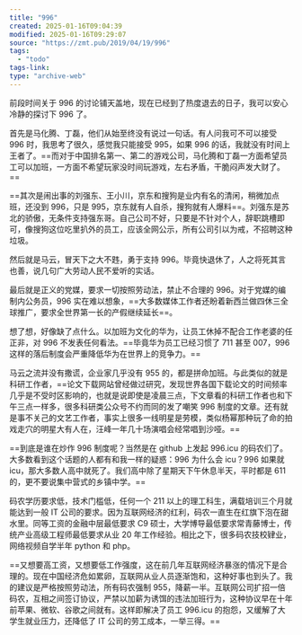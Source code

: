 ```yaml
---
title: "996"
created: 2025-01-16T09:04:39
modified: 2025-01-16T09:29:07
source: "https://zmt.pub/2019/04/19/996"
tags:
  - "todo"
tags-link:
type: "archive-web"
---
```


前段时间关于 996 的讨论铺天盖地，现在已经到了热度退去的日子，我可以安心冷静的探讨下 996 了。

首先是马化腾、丁磊，他们从始至终没有说过一句话。有人问我可不可以接受 996 时，我思考了很久，感觉我只能接受 995，如果 996 的话，我就没有时间上王者了。==而对于中国排名第一、第二的游戏公司，马化腾和丁磊一方面希望员工可以加班，一方面不希望玩家没时间玩游戏，左右矛盾，干脆闷声发大财了。==

==其次是闹出事的刘强东、王小川，京东和搜狗是业内有名的清闲，稍微加点班，还没到 996，只是 995，京东就有人自杀，搜狗就有人爆料==。刘强东是苏北的骄傲，无条件支持强东哥。自己公司不好，只要是不针对个人，辞职跳槽即可，像搜狗这位吃里扒外的员工，应该全网公示，所有公司引以为戒，不招聘这种垃圾。

然后就是马云，冒天下之大不韪，勇于支持 996。毕竟快退休了，人之将死其言也善，说几句广大劳动人民不爱听的实话。

最后就是正义的党媒，要求一切按照劳动法，禁止不合理的 996。对于党媒的编制内公务员，996 实在难以想象，==大多数媒体工作者还盼着新西兰做四休三全球推广，要求全世界第一长的产假继续延长==。

想了想，好像缺了点什么。以加班为文化的华为，让员工休掉不配合工作老婆的任正非，对 996 不发表任何看法。==毕竟华为员工已经习惯了 711 甚至 007，996 这样的落后制度会严重降低华为在世界上的竞争力。==

马云之流并没有撒谎，企业家几乎没有 955 的，都是拼命加班。与此类似的就是科研工作者，==论文下载网站曾经做过研究，发现世界各国下载论文的时间频率几乎是不受时区影响的，也就是说即使是凌晨三点，下文章看的科研工作者也和下午三点一样多，很多科研类公众号不约而同的发了嘲笑 996 制度的文章。还有就是事不关己的文艺工作者，事实上很多一线明星是劳模，类似杨幂那种玩了命的拍戏走穴的明星大有人在，汪峰一年几十场演唱会经常唱到沙哑。==

==到底是谁在炒作 996 制度呢？当然是在 github 上发起 996.icu 的码农们了。大多数看到这个话题的人都有和我一样的疑惑：996 为什么会 icu？996 如果就 icu，那大多数人高中就死了。我们高中除了星期天下午休息半天，平时都是 611 的，更不要说集中营式的乡镇中学。==

码农学历要求低，技术门槛低，任何一个 211 以上的理工科生，满载培训三个月就能达到一般 IT 公司的要求。因为互联网经济的红利，码农一直生在红旗下泡在甜水里。同等工资的金融中层最低要求 C9 硕士，大学博导最低要求常青藤博士，传统产业高级工程师最低要求从业 20 年工作经验。相比之下，很多码农技校肄业，网络视频自学半年 python 和 php。

==又想要高工资，又想要低工作强度，这在前几年互联网经济暴涨的情况下是合理的。现在中国经济危如累卵，互联网从业人员逐渐饱和，这种好事也到头了。我的建议是严格按照劳动法，所有码农强制 955，降薪一半。互联网公司扩招一倍码农，互相之间签订协议，严禁以加薪为诱饵的违法加班行为，这种协议早在十年前苹果、微软、谷歌之间就有。这样即解决了员工 996.icu 的抱怨，又缓解了大学生就业压力，还降低了 IT 公司的劳工成本，一举三得。==
